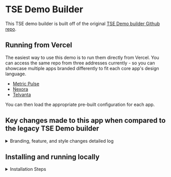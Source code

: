 # TSE Demo Builder

This TSE demo builder is built off of the original [TSE Demo builder Github repo](https://github.com/thoughtspot/ts-demo-builder).

## Running from Vercel

The easiest way to use this demo is to run them directly from Vercel. You can access the same repo from three addresses currently - so you can showcase multiple apps branded differently to fit each core app's design language.
* [Metric Pulse](https://metricpulse.vercel.app/)
* [Nexora](https://nexora-webapp.vercel.app)
* [Telvanta](https://telvanta.vercel.app/)

You can then load the appropriate pre-built configuration for each app.

## Key changes made to this app when compared to the legacy TSE Demo builder
<details>
<summary>Branding, feature, and style changes detailed log</summary>

### Branding
* Built a non-changeable home page simulating a marketing application. This home page dynamically picks up the user name in the app, and follows the app's main theme colors.
* The app take a portion of the app's icon to create a favicon on the Browser
* The app takes the app's name as the name of the tab in your browser

### Features
#### Spotter Embed
* The Spotter embed page fully follows the app's theme to look blended into the core app
* SpotterEmbed now shows working custom actions - note that many custom actions are hardcoded to be hidden directly from Spotter embed to avoid a large dropdown of strangely named custom actions.

#### Pre-built styles
* Can now inject CSS variables, logo, and string replacements right in the pre-built styles.
* Created three pre-built styles that fit the pre-built demo apps, and removed the other default styles from the legacy demo
</details>

## Installing and running locally

<details>
<summary>Installation Steps</summary>
To install locally you can either install using the Git command line (recommended) or downloading the files.

### Download files

#### Download with GIT

To install using `git` open Terminal or PowerShell and navigate to a folder where you want to install the demo builder.  Note that the demo builder will be installed into a child folder.

Now run the following command: `git clone https://github.com/nrentz-ts/ts-demo-builder-sept10.git`

You should see files download and then get a success message.

#### Download via ZIP file

Alternatively you can just download using the code button and selecting `Download ZIP`.  This will download a zip file.  Put the file into the folder where you want it and double click to extract the files.

### Installing dependencies

You should now have folder named either ts-demo-builder or ts-demo-builder-main.  `cd` into the folder.  

Run the following command: `npm install`

You should see dependencies getting installed.  You may see warning about dependencies or deprecations, but you can ignore those (usually).

### Create a .env file

To demo DAG capabilities, you need to create a .env file in the root directory and add the following:

`REACT_APP_GPT_API_KEY=<your key>`, where `<your key>` is a valid OpenAI key.  

### Starting the demo code

To start the server, from the root folder run `npm start`.  You will see messages, but then you should see a browser open to `http://localhost:3000`.
</details>